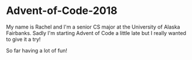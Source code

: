 # Advent-of-Code-2018

My name is Rachel and I'm a senior CS major at the University of Alaska Fairbanks. 
Sadly I'm starting Advent of Code a little late but I really wanted to give it a try!

So far having a lot of fun!





